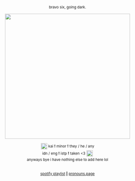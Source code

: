 <p align="center">
  <sup>bravo six, going dark.</sup>
</p>

<p align="center">
  <img width="400" src="https://media.giphy.com/media/v1.Y2lkPTc5MGI3NjExODY5MWI4MzZhODk4MjFmYzFjNTJmYWZmZTY2MjdmZjQwOTcyZGYyNyZjdD1n/WOrrvZdCpGwsqYdo5W/giphy.gif">
</p>

<p align="center">
  <img width="20" src="https://media.giphy.com/media/3BBv1D4AFbJkY/giphy.gif">
  <sup>kai <b>!</b> minor <b>!</b> they / he / any</sup>
  <br><sup>idn / eng <b>!</b> istp <b>!</b> taken <3</sup>  <img width="20" src="https://media.giphy.com/media/ao9DUiTKH60XS/giphy.gif"></br>
  <sup>anyways bye i have nothing else to add here lol</sup>
</p>

<p align="center">
  <br><sup><a href="https://open.spotify.com/playlist/6oQMukbiThaNhSzGtGf3WR">spotify playlist</a> <b>|</b> <a href="https://en.pronouns.page/@sharknadoo">pronouns.page</a></sup></br>
</p>
